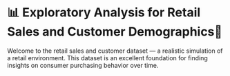 # 📊  Exploratory Analysis for Retail Sales and Customer Demographics📎
Welcome to the retail sales and customer dataset — a realistic simulation of a retail environment. This dataset is an excellent foundation for finding insights on consumer purchasing behavior over time.
